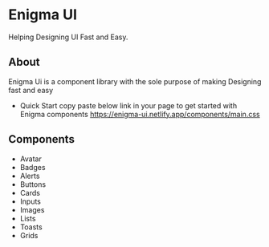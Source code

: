 # Enigma UI
Helping Designing UI Fast and Easy.
## About
Enigma Ui is a component library with the sole purpose of making Designing fast and easy
* Quick Start
copy paste below link in your page to get started with Enigma components
https://enigma-ui.netlify.app/components/main.css

## Components 
 - Avatar
 - Badges
 - Alerts
 - Buttons
 - Cards
 - Inputs
 - Images
 - Lists
 - Toasts
 - Grids




